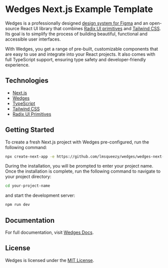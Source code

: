 # Wedges Next.js Example Template

Wedges is a professionally designed <a href="https://lemonsqueezy.com/wedges/figma/">design system for Figma</a> and an open-source React UI library that combines <a href="https://www.radix-ui.com/primitives" target="_blank" rel="noopener noreferrer">Radix UI primitives</a> and <a href="https://tailwindcss.com/" target="_blank" rel="noopener noreferrer">Tailwind CSS</a>. Its goal is to simplify the process of building beautiful, functional and accessible user interfaces.

With Wedges, you get a range of pre-built, customizable components that are easy to use and integrate into your React projects. It also comes with full TypeScript support, ensuring type safety and developer-friendly experience.

## Technologies

- <a href="https://nextjs.org/" target="_blank" rel="noopener noreferrer">Next.js</a>
- <a href="https://lemonsqueezy.com/wedges/" target="_blank" rel="noopener noreferrer">Wedges</a>
- <a href="https://www.typescriptlang.org/" target="_blank" rel="noopener noreferrer">TypeScript</a>
- <a href="https://tailwindcss.com/" target="_blank" rel="noopener noreferrer">Tailwind CSS</a>
- <a href="https://www.radix-ui.com/primitives" target="_blank" rel="noopener noreferrer">Radix UI Primitives</a>

## Getting Started

To create a fresh Next.js project with Wedges pre-configured, run the following command:

```bash
npx create-next-app -e https://github.com/lmsqueezy/wedges/wedges-next-app-template
```

During the installation, you will be prompted to enter your project name. Once the installation is complete, run the following command to navigate to your project directory:

```bash
cd your-project-name
```

and start the development server:

```bash
npm run dev
```

## Documentation

For full documentation, visit <a href="https://lemonsqueezy.com/wedges/docs/" target="_blank" rel="noopener noreferrer">Wedges Docs</a>.

## License

Wedges is licensed under the <a href="https://github.com/lmsqueezy/wedges/LICENSE" target="_blank" rel="noreferrer noopener">MIT License</a>.
